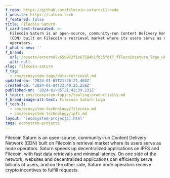 ```yaml
---
f_repo: https://github.com/filecoin-saturn/L1-node
f_website: https://saturn.tech
f_featured: false
title: Filecoin Saturn
f_card-text-truncated: >-
  Filecoin Saturn is an open-source, community-run Content Delivery Network
  (CDN) built on Filecoin's retrieval market where its users serve as node
  operators.
f_what-s-new: ''
f_brand:
  url: /assets/external/659872f1c67584b1fd35fdf7_filecoinsaturn_logo_white.png
  alt: null
slug: filecoin-saturn
f_tag:
  - cms/ecosystem-tags/data-retrieval.md
updated-on: '2024-01-05T21:36:21.464Z'
created-on: '2024-01-04T22:40:25.258Z'
published-on: '2024-01-05T21:43:39.231Z'
f_topic: cms/ecosystem-topics/tooling-productivity.md
f_brand-image-alt-text: Filecoin Saturn Logo
f_tech-3:
  - cms/ecosystem-technology/filecoin.md
  - cms/ecosystem-technology/ipfs.md
layout: '[ecosystem-projects].html'
tags: ecosystem-projects
---
```


Filecoin Saturn is an open-source, community-run Content Delivery Network (CDN) built on Filecoin's retrieval market where its users serve as node operators. Saturn speeds up decentralized applications on IPFS and Filecoin, with fast data retrievals and minimal latency. On one side of the network, websites and decentralized applications can efficiently serve billions of users, and on the other side, Saturn node operators receive crypto incentives to fulfill requests.
